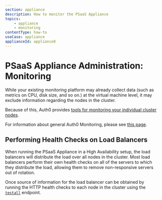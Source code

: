 ```yaml
---
section: appliance
description: How to monitor the PSaaS Appliance
topics:
    - appliance
    - monitoring
contentType: how-to
useCase: appliance
applianceId: appliance8
---
```


# PSaaS Appliance Administration: Monitoring

While your existing monitoring platform may already collect data (such as metrics on CPU, disk size, and so on.) at the virtual machine level, it may exclude information regarding the nodes in the cluster.

Because of this, Auth0 provides [tools for monitoring your individual cluster nodes](/appliance/customer-hosted/monitoring).

For information about general Auth0 Monitoring, please see [this page](/monitoring).

## Performing Health Checks on Load Balancers

When running the PSaaS Appliance in a High Availability setup, the load balancers will distribute the load over all nodes in the cluster. Most load balancers perform their own health checks on all of the servers to which they distribute the load, allowing them to remove non-responsive servers out of rotation.

Once source of information for the load balancer can be obtained by running the HTTP health checks to each node in the cluster using the [`testall`](/appliance/customer-hosted/monitoring/testall) endpoint.
